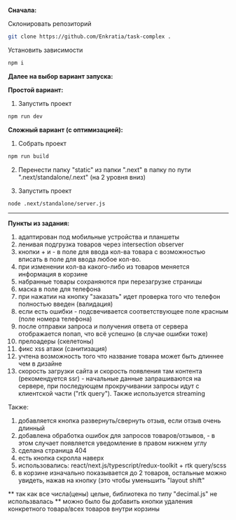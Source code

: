 **Сначала:**

Склонировать репозиторий
```sh
git clone https://github.com/Enkratia/task-complex .
```
Установить зависимости
```sh
npm i
```
**Далее на выбор вариант запуска:**

**Простой вариант:**
1. Запустить проект
```sh
npm run dev
```
**Сложный вариант (с оптимизацией):**
1. Собрать проект
```sh
npm run build
```
2. Перенести папку "static" из папки ".next" в папку по пути ".next/standalone/.next" (на 2 уровня вниз)

3. Запустить проект
```sh
node .next/standalone/server.js
```
-----------------------------------------------------------------------------
**Пункты из задания:**
1. адаптирован под мобильные устройства и планшеты
2. ленивая подгрузка товаров через intersection observer
3. кнопки + и - в поле для ввода кол-ва товара c возможностью вписать в поле для ввода любое кол-во.
4. при изменении кол-ва какого-либо из товаров меняется информация в корзине
5. набранные товары сохраняются при перезагрузке страницы
6. маска в поле для телефона
7. при нажатии на кнопку "заказать" идет проверка того что телефон полностью введен (валидация)
8. если есть ошибки - подсвечивается соответствующее поле красным (поле номера телефона)
9. после отправки запроса и получения ответа от сервера отображается попап, что всё успешно (в случае ошибки тоже)
10. прелоадеры (скелетоны)
11. фикс xss атаки (санитизация)
12. учтена возможность того что название товара может быть длиннее чем в дизайне 
13. скорость загрузки сайта и скорость появления там контента (рекомендуется ssr) - начальные данные запрашиваются на сервере, при последующем прокручивании запросы идут с клиентской части ("rtk query"). Также используется streaming

Также:
1. добавляется кнопка развернуть/свернуть отзыв, если отзыв очень длинный
2. добавлена обработка ошибок для запросов товаров/отзывов, - в этом случает появляется уведомление в правом нижнем углу
3. сделана страница 404
4. есть кнопка скролла наверх
5. использовались: react/next.js/typescript/redux-toolkit + rtk query/scss
6. в корзине изначально показывается до 2 товаров, остальные можно увидеть, нажав на кнопку (это чтобы уменьшить "layout shift"

** так как все числа(цены) целые, библиотека по типу "decimal.js" не использвалась
** можно было бы добавить кнопки удаления конкретного товара/всех товаров внутри корзины
